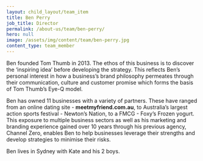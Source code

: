 ```yaml
---
layout: child_layout/team_item
title: Ben Perry
job_title: Director
permalink: /about-us/team/ben-perry/
hero: null
image: /assets/img/content/team/ben-perry.jpg
content_type: team_member
---
```


Ben founded Tom Thumb in 2013. The ethos of this business is to discover the ‘inspiring idea’ before developing the strategy. This reflects Ben’s personal interest in how a business’s brand philosophy permeates through their communication, culture and customer promise which forms the basis of Tom Thumb’s Eye-Q model.

Ben has owned 11 businesses with a variety of partners. These have ranged from an online dating site - **meetmyfriend.com.au**, to Australia’s largest action sports festival - Newton’s Nation, to a FMCG - Foxy’s Frozen yogurt. This exposure to multiple business sectors as well as his marketing and branding experience gained over 10 years through his previous agency, Channel Zero, enables Ben to help businesses leverage their strengths and develop strategies to minimise their risks.

Ben lives in Sydney with Kate and his 2 boys.